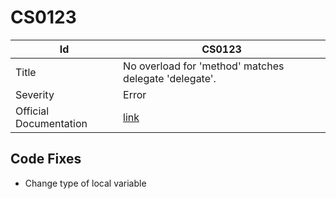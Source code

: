 # CS0123

| Id                     | CS0123                                                            |
| ---------------------- | ----------------------------------------------------------------- |
| Title                  | No overload for 'method' matches delegate 'delegate'\.            |
| Severity               | Error                                                             |
| Official Documentation | [link](http://docs.microsoft.com/en-us/dotnet/csharp/misc/cs0123) |

## Code Fixes

* Change type of local variable
